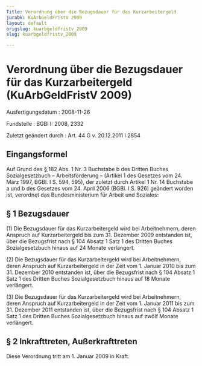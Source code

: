```yaml
---
Title: Verordnung über die Bezugsdauer für das Kurzarbeitergeld
jurabk: KuArbGeldFristV 2009
layout: default
origslug: kuarbgeldfristv_2009
slug: kuarbgeldfristv_2009

---
```


# Verordnung über die Bezugsdauer für das Kurzarbeitergeld (KuArbGeldFristV 2009)

Ausfertigungsdatum
:   2008-11-26

Fundstelle
:   BGBl I: 2008, 2332

Zuletzt geändert durch
:   Art. 44 G v. 20.12.2011 I 2854

## Eingangsformel

Auf Grund des § 182 Abs. 1 Nr. 3 Buchstabe b des Dritten Buches
Sozialgesetzbuch – Arbeitsförderung – (Artikel 1 des Gesetzes vom 24.
März 1997, BGBl. I S. 594, 595), der zuletzt durch Artikel 1 Nr. 14
Buchstabe a und b des Gesetzes vom 24. April 2006 (BGBl. I S. 926)
geändert worden ist, verordnet das Bundesministerium für Arbeit und
Soziales:

## § 1 Bezugsdauer

(1) Die Bezugsdauer für das Kurzarbeitergeld wird bei Arbeitnehmern,
deren Anspruch auf Kurzarbeitergeld bis zum 31. Dezember 2009
entstanden ist, über die Bezugsfrist nach § 104 Absatz 1 Satz 1 des
Dritten Buches Sozialgesetzbuch hinaus auf 24 Monate verlängert.

(2) Die Bezugsdauer für das Kurzarbeitergeld wird bei Arbeitnehmern,
deren Anspruch auf Kurzarbeitergeld in der Zeit vom 1. Januar 2010 bis
zum 31. Dezember 2010 entstanden ist, über die Bezugsfrist nach § 104
Absatz 1 Satz 1 des Dritten Buches Sozialgesetzbuch hinaus auf 18
Monate verlängert.

(3) Die Bezugsdauer für das Kurzarbeitergeld wird bei Arbeitnehmern,
deren Anspruch auf Kurzarbeitergeld in der Zeit vom 1. Januar 2011 bis
zum 31. Dezember 2011 entstanden ist, über die Bezugsfrist nach § 104
Absatz 1 Satz 1 des Dritten Buches Sozialgesetzbuch hinaus auf zwölf
Monate verlängert.

## § 2 Inkrafttreten, Außerkrafttreten

Diese Verordnung tritt am 1. Januar 2009 in Kraft.

